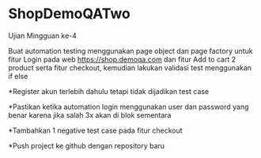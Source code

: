 # ShopDemoQATwo
Ujian Mingguan ke-4

Buat automation testing menggunakan page object dan page factory untuk fitur Login pada web https://shop.demoqa.com dan fitur Add to cart 2 product serta fitur checkout, kemudian lakukan validasi test menggunakan if else

*Register akun terlebih dahulu tetapi tidak dijadikan test case

*Pastikan ketika automation login menggunakan user dan password yang benar karena jika salah 3x akan di blok sementara

*Tambahkan 1 negative test case pada fitur checkout

*Push project ke github dengan repository baru
